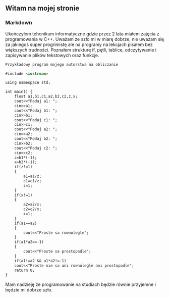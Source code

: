 ## Witam na mojej stronie



### Markdown

Ukończyłem tehcnikum informatyczne gdzie przez 2 lata miałem zajęcia z programowania w C++. Uważam że szło mi w miarę dobrze, nie uważam się za jakiegoś super progrimistę ale na programy na lekcjach pisałem bez większych trudności. Poznałem strukturę if, pętli, tablice, odczytywanie i zapisywanie plików tekstowych oraz funkcje.

```markdown
Przykładowy program mojego autorstwa na obliczanie 

#include <iostream>

using namespace std;

int main() {
	float a1,b1,c1,a2,b2,c2,z,x;
	cout<<"Podaj a1: ";
	cin>>a1;
	cout<<"Podaj b1: ";
	cin>>b1;
	cout<<"Podaj c1: ";
	cin>>c1;
	cout<<"Podaj a2: ";
	cin>>a2;
	cout<<"Podaj b2: ";
	cin>>b2;
	cout<<"Podaj c2: ";
	cin>>c2;
	z=b1*(-1);
	x=b2*(-1);
	if(z!=1)
	{
		a1=a1/z;
		c1=c1/z;
		z=1;
	}
	if(x!=1)
	{
		a2=a2/x;
		c2=c2/x;
		x=1;
	}
	if(a1==a2)
	{
		cout<<"Proste sa rownolegle";
	}
	if(a1*a2==-1)
	{
		cout<<"Proste sa prostopadle";
	}
	if(a1!=a2 && a1*a2!=-1)
	cout<<"Proste nie sa ani rownolegle ani prostopadle";
	return 0;
}
```

Mam nadzieję że programowanie na studiach będzie równie przyjemne i będzie mi dobrze szło.

